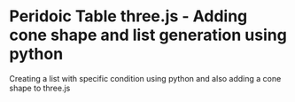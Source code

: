 # Peridoic Table three.js - Adding cone shape and list generation using python
 Creating a list with specific condition using python and also adding a cone shape to three.js
